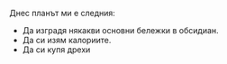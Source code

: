 Днес планът ми е следния:
 - Да изградя някакви основни бележки в обсидиан.
 - Да си изям калориите.
 - Да си купя дрехи
 